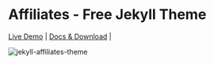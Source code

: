 # Affiliates - Free Jekyll Theme

[Live Demo](https://wowthemesnet.github.io/affiliates-jekyll-theme/) | [Docs & Download](https://bootstrapstarter.com/template-affiliates-bootstrap-jekyll/) | 

![jekyll-affiliates-theme](https://bootstrapstarter.com/assets/img/themes/affiliates-jekyll.jpg)
